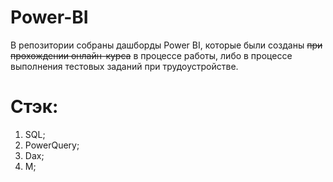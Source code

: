# Power-BI

В репозитории собраны дашборды Power BI, которые были созданы ~~при прохождении онлайн-курса~~ в процессе работы, либо в процессе выполнения тестовых заданий при трудоустройстве. 

# Стэк: 
1. SQL;
2. PowerQuery;
3. Dax;
4. M;

 

